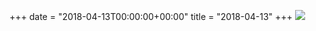 +++
date = "2018-04-13T00:00:00+00:00"
title = "2018-04-13"
+++
<img class="img-fluid" src="/2018-04-13.jpg" />
